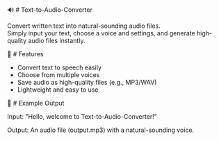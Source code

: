🔊 # Text-to-Audio-Converter

Convert written text into natural-sounding audio files.  
Simply input your text, choose a voice and settings, and generate high-quality audio files instantly.

🚀 # Features
- Convert text to speech easily  
- Choose from multiple voices  
- Save audio as high-quality files (e.g., MP3/WAV)  
- Lightweight and easy to use
  
📸 # Example Output

Input: "Hello, welcome to Text-to-Audio-Converter!"

Output: An audio file (output.mp3) with a natural-sounding voice.

